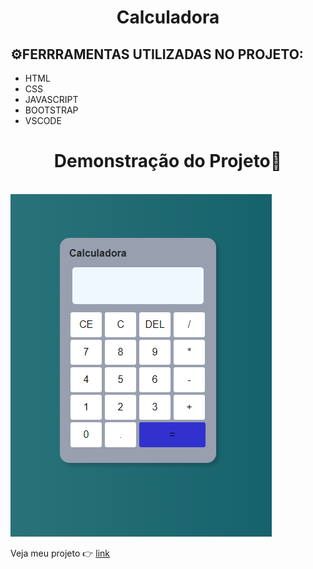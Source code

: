<html lang = "pt-br">
 
 <head><meta charset="UTF-8"></head>

 <body>
    <h1 align="center">Calculadora </h1>
    <h2>⚙️FERRRAMENTAS UTILIZADAS NO PROJETO: </h2>
    <ul>
        <li>HTML</li>
        <li>CSS</li>
        <li>JAVASCRIPT</li>
        <li>BOOTSTRAP</li>
        <li>VSCODE</li>
    </ul>
    <h1 align="center">Demonstração do Projeto🔎</h1>
        <br>
        <img src="./img/Calculadora.png">
        <br>
     <p> Veja meu projeto 👉  <a href="" target="blank"> link </a></p>  
 </body>

</html>